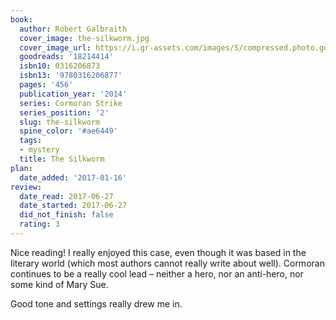 ```yaml
---
book:
  author: Robert Galbraith
  cover_image: the-silkworm.jpg
  cover_image_url: https://i.gr-assets.com/images/S/compressed.photo.goodreads.com/books/1540217126l/18214414._SX98_.jpg
  goodreads: '18214414'
  isbn10: 0316206873
  isbn13: '9780316206877'
  pages: '456'
  publication_year: '2014'
  series: Cormoran Strike
  series_position: '2'
  slug: the-silkworm
  spine_color: '#ae6449'
  tags:
  - mystery
  title: The Silkworm
plan:
  date_added: '2017-01-16'
review:
  date_read: 2017-06-27
  date_started: 2017-06-27
  did_not_finish: false
  rating: 3
---
```


Nice reading! I really enjoyed this case, even though it was based in the literary world (which most authors cannot really write about well). Cormoran continues to be a really cool lead – neither a hero, nor an anti-hero, nor some kind of Mary Sue.

Good tone and settings really drew me in.
